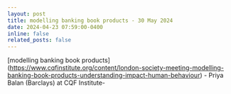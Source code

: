```yaml
---
layout: post
title: modelling banking book products - 30 May 2024
date: 2024-04-23 07:59:00-0400
inline: false
related_posts: false
---
```


[modelling banking book products] (https://www.cqfinstitute.org/content/london-society-meeting-modelling-banking-book-products-understanding-impact-human-behaviour) - Priya Balan (Barclays) at CQF Institute-
